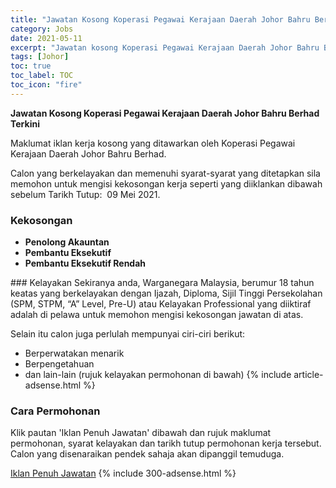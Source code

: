 ```yaml
---
title: "Jawatan Kosong Koperasi Pegawai Kerajaan Daerah Johor Bahru Berhad Terkini" 
category: Jobs 
date: 2021-05-11 
excerpt: "Jawatan kosong Koperasi Pegawai Kerajaan Daerah Johor Bahru Berhad terkini untuk kekosongan Penolong Akauntan ,Pembantu Eksekutif ,Pembantu Eksekutif Rendah" 
tags: [Johor] 
toc: true 
toc_label: TOC 
toc_icon: "fire" 
--- 
```


**Jawatan Kosong Koperasi Pegawai Kerajaan Daerah Johor Bahru Berhad Terkini**

Maklumat iklan kerja kosong yang ditawarkan oleh Koperasi Pegawai Kerajaan Daerah Johor Bahru Berhad. 

Calon yang berkelayakan dan memenuhi syarat-syarat yang ditetapkan sila memohon untuk mengisi kekosongan kerja seperti yang diiklankan dibawah sebelum Tarikh Tutup:  09 Mei 2021. 
### Kekosongan 
<ul>
<li><strong>Penolong Akauntan&#160;</strong></li>
<li><strong>Pembantu Eksekutif&#160;</strong></li>
<li><strong>Pembantu Eksekutif Rendah&#160;</strong></li>
</ul> 
### Kelayakan 
Sekiranya anda, Warganegara Malaysia, berumur 18 tahun keatas yang berkelayakan dengan Ijazah, Diploma, Sijil Tinggi Persekolahan (SPM, STPM, “A” Level, Pre-U) atau Kelayakan Professional yang diiktiraf adalah di pelawa untuk memohon mengisi kekosongan jawatan di atas.

Selain itu calon juga perlulah mempunyai ciri-ciri berikut:
- Berperwatakan menarik
- Berpengetahuan
- dan lain-lain (rujuk kelayakan permohonan di bawah) 
{% include article-adsense.html %} 
### Cara Permohonan 
Klik pautan 'Iklan Penuh Jawatan' dibawah dan rujuk maklumat permohonan, syarat kelayakan dan tarikh tutup permohonan kerja tersebut.
Calon yang disenaraikan pendek sahaja akan dipanggil temuduga.

<a href="http://www.koopjb.my/wordpress/?page_id=4199" class="btn btn--info" target="_blank" rel="nofollow noopenner">Iklan Penuh Jawatan</a> 
{% include 300-adsense.html %} 